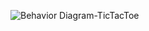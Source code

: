 ![Behavior Diagram-TicTacToe](https://user-images.githubusercontent.com/75977407/160694358-22af9f4e-bdea-47c2-99da-35073bd8df1a.jpg)
